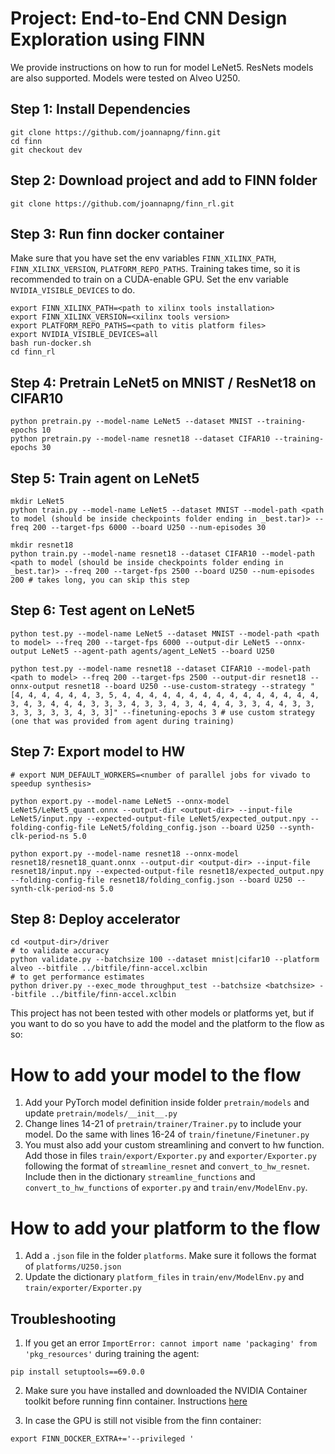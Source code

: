 # Project: End-to-End CNN Design Exploration using FINN

We provide instructions on how to run for model LeNet5. ResNets models are also supported. Models were tested on Alveo U250.

## Step 1: Install Dependencies

```
git clone https://github.com/joannapng/finn.git
cd finn
git checkout dev
```

## Step 2: Download project and add to FINN folder
```
git clone https://github.com/joannapng/finn_rl.git
```

## Step 3: Run finn docker container
Make sure that you have set the env variables `FINN_XILINX_PATH`, `FINN_XILINX_VERSION`, `PLATFORM_REPO_PATHS`. Training takes time, so it is recommended to train on a CUDA-enable GPU. Set the env variable `NVIDIA_VISIBLE_DEVICES` to do.
```	
export FINN_XILINX_PATH=<path to xilinx tools installation>
export FINN_XILINX_VERSION=<xilinx tools version>
export PLATFORM_REPO_PATHS=<path to vitis platform files>
export NVIDIA_VISIBLE_DEVICES=all
bash run-docker.sh
cd finn_rl
```

## Step 4: Pretrain LeNet5 on MNIST / ResNet18 on CIFAR10
```
python pretrain.py --model-name LeNet5 --dataset MNIST --training-epochs 10
python pretrain.py --model-name resnet18 --dataset CIFAR10 --training-epochs 30
```

## Step 5: Train agent on LeNet5
```
mkdir LeNet5
python train.py --model-name LeNet5 --dataset MNIST --model-path <path to model (should be inside checkpoints folder ending in _best.tar)> --freq 200 --target-fps 6000 --board U250 --num-episodes 30

mkdir resnet18
python train.py --model-name resnet18 --dataset CIFAR10 --model-path <path to model (should be inside checkpoints folder ending in _best.tar)> --freq 200 --target-fps 2500 --board U250 --num-episodes 200 # takes long, you can skip this step
```
## Step 6: Test agent on LeNet5
```
python test.py --model-name LeNet5 --dataset MNIST --model-path <path to model> --freq 200 --target-fps 6000 --output-dir LeNet5 --onnx-output LeNet5 --agent-path agents/agent_LeNet5 --board U250

python test.py --model-name resnet18 --dataset CIFAR10 --model-path <path to model> --freq 200 --target-fps 2500 --output-dir resnet18 --onnx-output resnet18 --board U250 --use-custom-strategy --strategy "[4, 4, 4, 4, 4, 4, 3, 5, 4, 4, 4, 4, 4, 4, 4, 4, 4, 4, 4, 4, 4, 4, 4, 3, 4, 3, 4, 4, 4, 3, 3, 3, 4, 3, 3, 4, 3, 4, 4, 4, 3, 3, 4, 4, 3, 3, 3, 3, 3, 3, 3, 4, 3, 3]" --finetuning-epochs 3 # use custom strategy (one that was provided from agent during training)
```

## Step 7: Export model to HW
```
# export NUM_DEFAULT_WORKERS=<number of parallel jobs for vivado to speedup synthesis>

python export.py --model-name LeNet5 --onnx-model LeNet5/LeNet5_quant.onnx --output-dir <output-dir> --input-file LeNet5/input.npy --expected-output-file LeNet5/expected_output.npy --folding-config-file LeNet5/folding_config.json --board U250 --synth-clk-period-ns 5.0

python export.py --model-name resnet18 --onnx-model resnet18/resnet18_quant.onnx --output-dir <output-dir> --input-file resnet18/input.npy --expected-output-file resnet18/expected_output.npy --folding-config-file resnet18/folding_config.json --board U250 --synth-clk-period-ns 5.0
```

## Step 8: Deploy accelerator
```
cd <output-dir>/driver
# to validate accuracy
python validate.py --batchsize 100 --dataset mnist|cifar10 --platform alveo --bitfile ../bitfile/finn-accel.xclbin 
# to get performance estimates
python driver.py --exec_mode throughput_test --batchsize <batchsize> --bitfile ../bitfile/finn-accel.xclbin
``` 

This project has not been tested with other models or platforms yet, but if you want to do so you have to add the model and the platform to the flow as so:

# How to add your model to the flow
1. Add your PyTorch model definition inside folder `pretrain/models` and update `pretrain/models/__init__.py`
2. Change lines 14-21 of `pretrain/trainer/Trainer.py` to include your model. Do the same with lines 16-24 of `train/finetune/Finetuner.py`
3. You must also add your custom streamlining and convert to hw function. Add those in files `train/export/Exporter.py` and `exporter/Exporter.py` following the format of `streamline_resnet` and `convert_to_hw_resnet`. Include then in the dictionary `streamline_functions` and `convert_to_hw_functions` of `exporter.py` and `train/env/ModelEnv.py`.

# How to add your platform to the flow
1. Add a `.json` file in the folder `platforms`. Make sure it follows the format of `platforms/U250.json`
2. Update the dictionary `platform_files` in `train/env/ModelEnv.py` and `train/exporter/Exporter.py`

## Troubleshooting
1. If you get an error `ImportError: cannot import name 'packaging' from 'pkg_resources'` during training the agent:
```
pip install setuptools==69.0.0
```
2. Make sure you have installed and downloaded the NVIDIA Container toolkit before running finn container. Instructions [here](https://docs.nvidia.com/datacenter/cloud-native/container-toolkit/latest/install-guide.html)

3. In case the GPU is still not visible from the finn container:
```
export FINN_DOCKER_EXTRA+='--privileged '
```